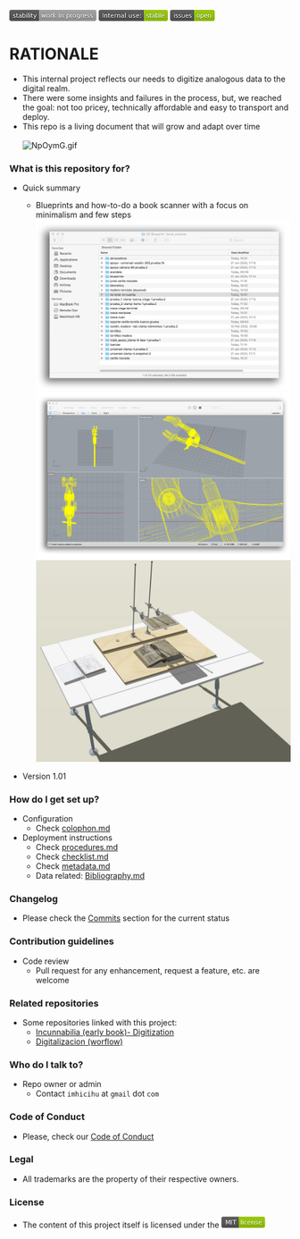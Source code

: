 ![stability-work_in_progress](images/477405737-stability_work_in_progress.png)
![internaluse-green](images/3847436881-internal_use_stable.png)
![issues-open](images/2944199103-issues_open.png)

# RATIONALE #

* This internal project reflects our needs to digitize analogous data to the digital realm.
* There were some insights and failures in the process, but, we reached the goal: not too pricey, technically affordable and easy to transport and deploy.
* This repo is a living document that will grow and adapt over time
<br> </br>
 ![NpOymG.gif](images/animation.gif)

### What is this repository for? ###

* Quick summary
    - Blueprints and how-to-do a book scanner with a focus on minimalism and few steps
 ![parts.jpg](images/1817877143-directories.jpeg)
 ![3d_clamps](images/2311216624-clamp.jpeg)
 ![pattern](images/1933612315-1.jpg)
     
* Version 1.01

### How do I get set up? ###

* Configuration
    - Check [colophon.md](Colophon.md)
* Deployment instructions
    - Check [procedures.md](procedures.md)
    - Check [checklist.md](checklist.md)
    - Check [metadata.md](metadata.md)
    - Data related: [Bibliography.md](Bibliography.md)

### Changelog ###

* Please check the [Commits](https://github.com/imhicihu/book-scanner/commits/master) section for the current status

### Contribution guidelines ###

* Code review
    - Pull request for any enhancement, request a feature, etc. are welcome

### Related repositories ###

* Some repositories linked with this project:
     - [Incunnabilia (early book)- Digitization](https://bitbucket.org/imhicihu/incunnabilia-early-book-digitization/src/)
     - [Digitalizacion (worflow)](https://bitbucket.org/imhicihu/digitalizacion-worflow/src/)
     
### Who do I talk to? ###

* Repo owner or admin
    - Contact `imhicihu` at `gmail` dot `com`

### Code of Conduct

* Please, check our [Code of Conduct](code_of_conduct.md)

### Legal ###

* All trademarks are the property of their respective owners.

### License ###

* The content of this project itself is licensed under the ![MIT Licence](images/2049852260-MIT-license-green.png)